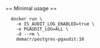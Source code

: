 == Minimal usage ==
```
  docker run \
    -e IS_AUDIT_LOG_ENABLED=true \
    -e PGAUDIT_LOG=ALL \
    -d --rm \
    demacr/postgres-pgaudit:10
```
